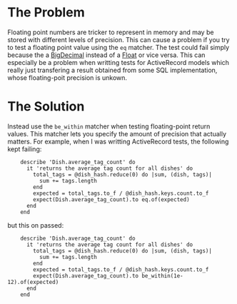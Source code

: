 # The Problem 

Floating point numbers are tricker to represent in memory and may be stored with different levels of precision. This can cause a problem if you try to test a floating point value using the `eq` matcher. The test could fail simply because the a [BigDecimal](https://ruby-doc.org/stdlib-2.5.1/libdoc/bigdecimal/rdoc/BigDecimal.html) instead of a [Float](https://ruby-doc.org/core-2.5.1/Float.html) or vice versa. This can especially be a problem when writting tests for ActiveRecord models which really just transfering a result obtained from some SQL implementation, whose floating-poit precision is unkown.

# The Solution 

Instead use the `be_within` matcher when testing floating-point return values. This matcher lets you specify the amount of precision that actually matters. For example, when I was writting ActiveRecord tests, the following kept failing:

```
    describe 'Dish.average_tag_count' do
      it 'returns the average tag count for all dishes' do
        total_tags = @dish_hash.reduce(0) do |sum, (dish, tags)|
          sum += tags.length
        end
        expected = total_tags.to_f / @dish_hash.keys.count.to_f
        expect(Dish.average_tag_count).to eq.of(expected)
      end
    end
```
but this on passed:

```
    describe 'Dish.average_tag_count' do
      it 'returns the average tag count for all dishes' do
        total_tags = @dish_hash.reduce(0) do |sum, (dish, tags)|
          sum += tags.length
        end
        expected = total_tags.to_f / @dish_hash.keys.count.to_f
        expect(Dish.average_tag_count).to be_within(1e-12).of(expected)
      end
    end
```
